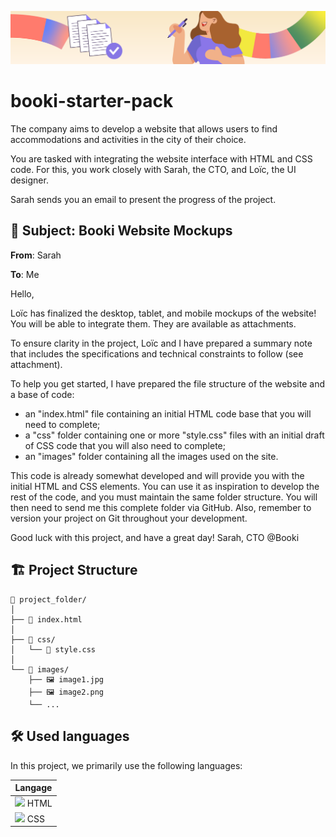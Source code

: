 ![png](readme_pictures/banner.png)

# booki-starter-pack

The company aims to develop a website that allows users to find accommodations and activities in the city of their choice.

You are tasked with integrating the website interface with HTML and CSS code. For this, you work closely with Sarah, the CTO, and Loïc, the UI designer.

Sarah sends you an email to present the progress of the project.

## 🚀 Subject: Booki Website Mockups

**From**: Sarah

**To**: Me

Hello,

Loïc has finalized the desktop, tablet, and mobile mockups of the website! You will be able to integrate them. They are available as attachments.

To ensure clarity in the project, Loïc and I have prepared a summary note that includes the specifications and technical constraints to follow (see attachment).

To help you get started, I have prepared the file structure of the website and a base of code:

-   an "index.html" file containing an initial HTML code base that you will need to complete;
-   a "css" folder containing one or more "style.css" files with an initial draft of CSS code that you will also need to complete;
-   an "images" folder containing all the images used on the site.

This code is already somewhat developed and will provide you with the initial HTML and CSS elements. You can use it as inspiration to develop the rest of the code, and you must maintain the same folder structure. You will then need to send me this complete folder via GitHub. Also, remember to version your project on Git throughout your development.

Good luck with this project, and have a great day!
Sarah, CTO @Booki

## 🏗️ Project Structure

```<name of the language>
📁 project_folder/
│
├── 📄 index.html
│
├── 📁 css/
│   └── 📄 style.css
│
└── 📁 images/
    ├── 🖼️ image1.jpg
    ├── 🖼️ image2.png
    └── ...
```

## 🛠️ Used languages

In this project, we primarily use the following languages:

| Langage                                                             |
| ------------------------------------------------------------------- |
| <img src="https://img.icons8.com/color/48/000000/html-5.png"/> HTML |
| <img src="https://img.icons8.com/color/48/000000/css3.png"/> CSS    |
